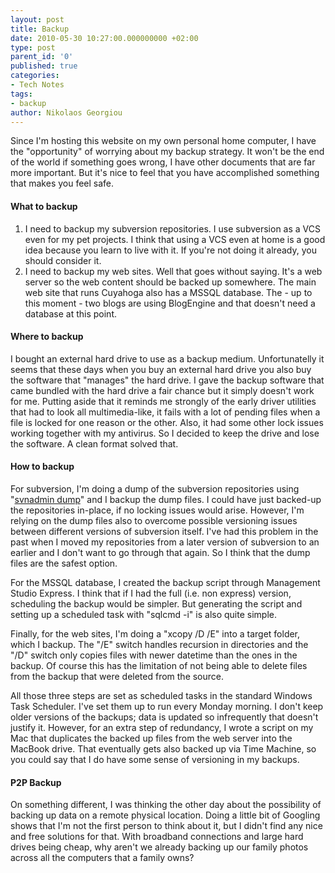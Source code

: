 ```yaml
---
layout: post
title: Backup
date: 2010-05-30 10:27:00.000000000 +02:00
type: post
parent_id: '0'
published: true
categories:
- Tech Notes
tags:
- backup
author: Nikolaos Georgiou
---
```


Since I'm hosting this website on my own personal home computer, I have the "opportunity" of worrying about my backup strategy. It won't be the end of the world if something goes wrong, I have other documents that are far more important. But it's nice to feel that you have accomplished something that makes you feel safe.
<h4>What to backup</h4>
<ol>
<li>I need to backup my subversion repositories. I use subversion as a VCS even for my pet projects. I think that using a VCS even at home is a good idea because you learn to live with it. If you're not doing it already, you should consider it.</li>
<li>I need to backup my web sites. Well that goes without saying. It's a web server so the web content should be backed up somewhere. The main web site that runs Cuyahoga also has a MSSQL database. The - up to this moment - two blogs are using BlogEngine and that doesn't need a database at this point.</li>
</ol>
<h4>Where to backup</h4>

I bought an external hard drive to use as a backup medium. Unfortunatelly it seems that these days when you buy an external hard drive you also buy the software that "manages" the hard drive. I gave the backup software that came bundled with the hard drive a fair chance but it simply doesn't work for me. Putting aside that it reminds me strongly of the early driver utilities that had to look all multimedia-like, it fails with a lot of pending files when a file is locked for one reason or the other. Also, it had some other lock issues working together with my antivirus. So I decided to keep the drive and lose the software. A clean format solved that.
<h4>How to backup</h4>

For subversion, I'm doing a dump of the subversion repositories using "<a href="http://svnbook.red-bean.com/en/1.1/re31.html">svnadmin dump</a>" and I backup the dump files. I could have just backed-up the repositories in-place, if no locking issues would arise. However, I'm relying on the dump files also to overcome possible versioning issues between different versions of subversion itself. I've had this problem in the past when I moved my repositories from a later version of subversion to an earlier and I don't want to go through that again. So I think that the dump files are the safest option.

For the MSSQL database, I created the backup script through Management Studio Express. I think that if I had the full (i.e. non express) version, scheduling the backup would be simpler. But generating the script and setting up a scheduled task with "sqlcmd -i" is also quite simple.

Finally, for the web sites, I'm doing a "xcopy /D /E" into a target folder, which I backup. The "/E" switch handles recursion in directories and the "/D" switch only copies files with newer datetime than the ones in the backup. Of course this has the limitation of not being able to delete files from the backup that were deleted from the source.

All those three steps are set as scheduled tasks in the standard Windows Task Scheduler. I've set them up to run every Monday morning. I don't keep older versions of the backups; data is updated so infrequently that doesn't justify it. However, for an extra step of redundancy, I wrote a script on my Mac that duplicates the backed up files from the web server into the MacBook drive. That eventually gets also backed up via Time Machine, so you could say that I do have some sense of versioning in my backups.
<h4>P2P Backup</h4>

On something different, I was thinking the other day about the possibility of backing up data on a remote physical location. Doing a little bit of Googling shows that I'm not the first person to think about it, but I didn't find any nice and free solutions for that. With broadband connections and large hard drives being cheap, why aren't we already backing up our family photos across all the computers that a family owns?

